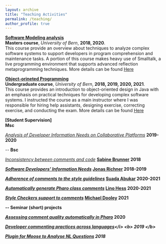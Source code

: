 ```yaml
---
layout: archive
title: "Teaching Activities"
permalink: /teaching/
author_profile: true
---
```

<!--
{% if author.googlescholar %}
  You can also find my articles on <u><a href="{{author.googlescholar}}">my Google Scholar profile</a>.</u>
{% endif %}


{% include base_path %}

{% for post in site.publications reversed %}
  {% include archive-single.html %}
{% endfor %}
-->

<b>[Software Modeling analysis](https://poojaruhal.github.io/teaching/2018-autumn-teaching)</b> <br>
<b>Masters course</b>,
<i>University of Bern</i>,
<b>2018, 2020</b>.<br>
This course provide an overview about techniques to analyze complex software systems to support developers in program comprehension and maintenance tasks.
A portion of this course makes heavy use of Smalltalk, a live programming environment that supports advanced reflection metaprogramming techniques.
More details can be found [Here](http://scg.unibe.ch/teaching/sma) <br>

<b>[Object-orineted Programming](https://poojaruhal.github.io/teaching/2018-spring-teaching)</b> <br>
<b>Undergraduate course</b>,
<i>University of Bern</i>,
<b>2018, 2019, 2020, 2021</b>.<br>
This course provides an introduction to object-oriented design in Java with an emphasis on practical techniques for developing complex software systems.
I instructed the course as a main instructor where I was responsible for hiring help assistants, designing exercise, correcting exercise, and conducting the exam.
More details can be found [Here](http://scg.unibe.ch/teaching/p2) <br>

<b>[Student Supervision]</b><br>
<b> Msc </b>

<i>[Analysis of Developer Information Needs on Collaborative Platforms](http://scg.unibe.ch/archive/masters/Birr20a.pdf)</i>
<b> 2019-2020 </b>

-- 
<b> Bsc </b>

<i>[Inconsistency between comments and code](http://scg.unibe.ch/wiki/projects/mastersbachelorsprojects/Analyzing-the-inconsistency-between-comments-and-source-code-in-Pharo)</i>
<b> [Sabine Brunner](http://scg.unibe.ch/wiki/alumni/SabineBrunner)</i>
<b> 2018 </b>


<i>[Software Developers' Information Needs](http://scg.unibe.ch/archive/projects/Rich19a.pdf)</i>
<b>[Jonas Richner](http://scg.unibe.ch/wiki/alumni/JonasRichner)</b>
<b> 2018-2019 </b>

<i>[Adherence of comments to the style guidelines](http://scg.unibe.ch/wiki/projects/mastersbachelorsprojects/Adherence-of-class-comments-style-guidelines)</i>
<b>[Suada Abukar](http://scg.unibe.ch/wiki/students/SuadaAbukar)</b>
<b> 2020-2021 </b>

<i>[Automatically generate Pharo class comments](http://scg.unibe.ch/wiki/projects/mastersbachelorsprojects/Automatically-generate-Pharo-class-comments)</i>
<b>[Lino Hess](http://scg.unibe.ch/wiki/students/LinoHess)</b>
<b> 2020-2021 </b>

<i>[Style Checkers support to comments](http://scg.unibe.ch/wiki/projects/mastersbachelorsprojects/Commenting-conventions-in-style-guidelines-style-checkers)</i>
<b>[Michael Dooley](http://scg.unibe.ch/wiki/students/MichaelDooley)</b>
<b> 2021 </b>

--
<b> Seminar (short) projects </b>

<i>[Assessing comment quality automatically in Pharo](http://scg.unibe.ch/wiki/projects/mastersbachelorsprojects/Assess-quality-of-pharo-comments)</i>
<b> 2020 </b>

<i>[Developer commenting practices across languages](http://scg.unibe.ch/wiki/projects/mastersbachelorsprojects/How-class-comments-differ-in-common-programming-languages?)</i>
<b> 2019 </b>

<i>[Plugin for Moose to Analyse NL Questions](http://scg.unibe.ch/wiki/projects/archive/Moose-plugin-for-nlp)</i>
<b> 2018 </b>

